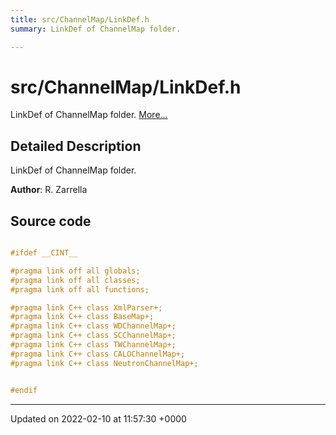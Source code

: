 ```yaml
---
title: src/ChannelMap/LinkDef.h
summary: LinkDef of ChannelMap folder. 

---
```


# src/ChannelMap/LinkDef.h

LinkDef of ChannelMap folder.  [More...](#detailed-description)

## Detailed Description

LinkDef of ChannelMap folder. 

**Author**: R. Zarrella 



## Source code

```cpp

#ifdef __CINT__

#pragma link off all globals;
#pragma link off all classes;
#pragma link off all functions;

#pragma link C++ class XmlParser+;
#pragma link C++ class BaseMap+;
#pragma link C++ class WDChannelMap+;
#pragma link C++ class SCChannelMap+;
#pragma link C++ class TWChannelMap+;
#pragma link C++ class CALOChannelMap+;
#pragma link C++ class NeutronChannelMap+;


#endif
```


-------------------------------

Updated on 2022-02-10 at 11:57:30 +0000
